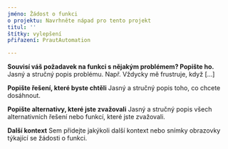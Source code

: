 ```yaml
---
jméno: Žádost o funkci
o projektu: Navrhněte nápad pro tento projekt
titul: ''
štítky: vylepšení
přiřazení: PrautAutomation

---
```


**Souvisí váš požadavek na funkci s nějakým problémem? Popište ho.**
Jasný a stručný popis problému. Např. Vždycky mě frustruje, když [...]

**Popište řešení, které byste chtěli**
Jasný a stručný popis toho, co chcete dosáhnout.

**Popište alternativy, které jste zvažovali**
Jasný a stručný popis všech alternativních řešení nebo funkcí, které jste zvažovali.

**Další kontext**
Sem přidejte jakýkoli další kontext nebo snímky obrazovky týkající se žádosti o funkci.
